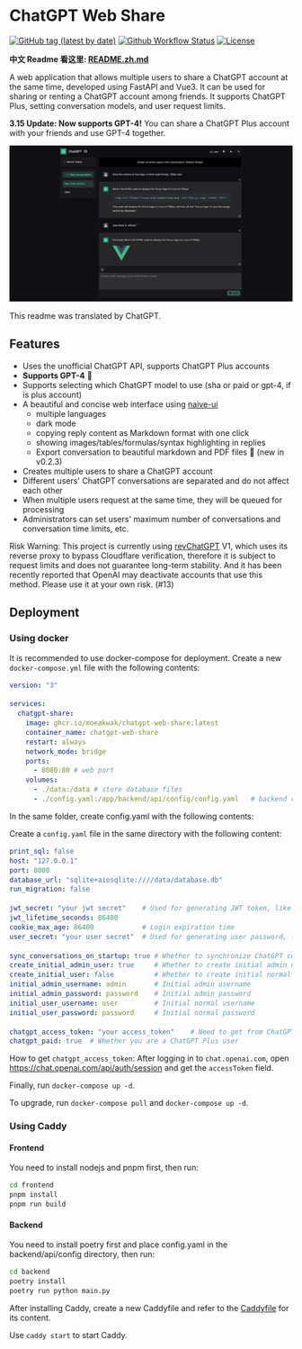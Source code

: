 # ChatGPT Web Share

[![GitHub tag (latest by date)](https://img.shields.io/github/v/tag/moeakwak/chatgpt-web-share?label=container&logo=docker)](https://github.com/moeakwak/chatgpt-web-share/pkgs/container/chatgpt-web-share)
[![Github Workflow Status](https://img.shields.io/github/actions/workflow/status/moeakwak/chatgpt-web-share/docker-image.yml?label=build)](https://github.com/moeakwak/chatgpt-web-share/actions)
[![License](https://img.shields.io/github/license/moeakwak/chatgpt-web-share)](https://github.com/moeakwak/chatgpt-web-share/blob/main/LICENSE)

**中文 Readme 看这里: [README.zh.md](README.zh.md)**

A web application that allows multiple users to share a ChatGPT account at the same time, developed using FastAPI and Vue3. It can be used for sharing or renting a ChatGPT account among friends. It supports ChatGPT Plus, setting conversation models, and user request limits.

**3.15 Update: Now supports GPT-4!** You can share a ChatGPT Plus account with your friends and use GPT-4 together.

![screenshot](screenshot.en.jpeg)

This readme was translated by ChatGPT.

## Features

- Uses the unofficial ChatGPT API, supports ChatGPT Plus accounts
- **Supports GPT-4** 🥳
- Supports selecting which ChatGPT model to use (sha or paid or gpt-4, if is plus account)
- A beautiful and concise web interface using [naive-ui](https://www.naiveui.com/)
  - multiple languages
  - dark mode
  - copying reply content as Markdown format with one click
  - showing images/tables/formulas/syntax highlighting in replies
  - Export conversation to beautiful markdown and PDF files 🤩 (new in v0.2.3)
- Creates multiple users to share a ChatGPT account
- Different users' ChatGPT conversations are separated and do not affect each other
- When multiple users request at the same time, they will be queued for processing
- Administrators can set users' maximum number of conversations and conversation time limits, etc.

Risk Warning: This project is currently using [revChatGPT](https://github.com/acheong08/ChatGPT) V1, which uses its reverse proxy to bypass Cloudflare verification, therefore it is subject to request limits and does not guarantee long-term stability. And it has been recently reported that OpenAI may deactivate accounts that use this method. Please use it at your own risk. (#13)

## Deployment

### Using docker

It is recommended to use docker-compose for deployment. Create a new `docker-compose.yml` file with the following contents:

```yaml
version: "3"

services:
  chatgpt-share:
    image: ghcr.io/moeakwak/chatgpt-web-share:latest
    container_name: chatgpt-web-share
    restart: always
    network_mode: bridge
    ports:
      - 8080:80 # web port
    volumes:
      - ./data:/data # store database files
      - ./config.yaml:/app/backend/api/config/config.yaml   # backend config file
```

In the same folder, create config.yaml with the following contents:

Create a `config.yaml` file in the same directory with the following content:

```yaml
print_sql: false
host: "127.0.0.1"
port: 8000
database_url: "sqlite+aiosqlite:////data/database.db"
run_migration: false

jwt_secret: "your jwt secret"    # Used for generating JWT token, like a password
jwt_lifetime_seconds: 86400
cookie_max_age: 86400            # Login expiration time
user_secret: "your user secret"  # Used for generating user password, like a password

sync_conversations_on_startup: true # Whether to synchronize ChatGPT conversations on startup, recommended to enable
create_initial_admin_user: true     # Whether to create initial admin user
create_initial_user: false          # Whether to create initial normal user
initial_admin_username: admin       # Initial admin username
initial_admin_password: password    # Initial admin password
initial_user_username: user         # Initial normal username
initial_user_password: password     # Initial normal password

chatgpt_access_token: "your access_token"    # Need to get from ChatGPT
chatgpt_paid: true  # Whether you are a ChatGPT Plus user
```

How to get `chatgpt_access_token`: After logging in to `chat.openai.com`, open https://chat.openai.com/api/auth/session and get the `accessToken` field.

Finally, run `docker-compose up -d`.

To upgrade, run `docker-compose pull` and `docker-compose up -d`.

### Using Caddy

#### Frontend

You need to install nodejs and pnpm first, then run:

```bash
cd frontend
pnpm install
pnpm run build
```

#### Backend

You need to install poetry first and place config.yaml in the backend/api/config directory, then run:

```bash
cd backend
poetry install
poetry run python main.py
```

After installing Caddy, create a new Caddyfile and refer to the [Caddyfile](Caddyfile) for its content.

Use `caddy start` to start Caddy.
